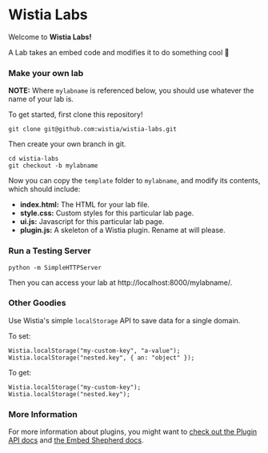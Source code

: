 # Wistia Labs

Welcome to **Wistia Labs!** 

A Lab takes an embed code and modifies it to do something cool :punch:


### Make your own lab

**NOTE:** Where `mylabname` is referenced below, you should use whatever 
the name of your lab is.

To get started, first clone this repository!

    git clone git@github.com:wistia/wistia-labs.git

Then create your own branch in git.

    cd wistia-labs
    git checkout -b mylabname

Now you can copy the `template` folder to `mylabname`, and 
modify its contents, which should include:

- __index.html:__ The HTML for your lab file.
- __style.css:__ Custom styles for this particular lab page.
- __ui.js:__ Javascript for this particular lab page.
- __plugin.js:__ A skeleton of a Wistia plugin. Rename at will please.


### Run a Testing Server

    python -m SimpleHTTPServer

Then you can access your lab at http://localhost:8000/mylabname/.


### Other Goodies

Use Wistia's simple `localStorage` API to save data for a single domain.

To set:

    Wistia.localStorage("my-custom-key", "a-value");
    Wistia.localStorage("nested.key", { an: "object" });

To get:

    Wistia.localStorage("my-custom-key");
    Wistia.localStorage("nested.key");


### More Information

For more information about plugins, you might want to [check out 
the Plugin API docs](http://wistia.com/doc/plugin-api) and 
[the Embed Shepherd docs](http://wistia.com/doc/embed-shepherd).
